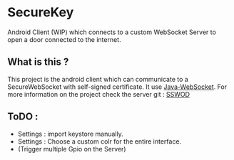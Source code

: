 # SecureKey
Android Client (WIP) which connects to a custom WebSocket Server to open a door connected to the internet.

## What is this ?
This project is the android client which can communicate to a SecureWebSocket with self-signed certificate.
It use [Java-WebSocket](https://github.com/TooTallNate/Java-WebSocket).
For more information on the project check the server git : [SSWOD](https://github.com/flyingrub/SSWOD)

## ToDO :
* Settings : import keystore manually.
* Settings : Choose a custom colr for the entire interface.
* (Trigger multiple Gpio on the Server)
